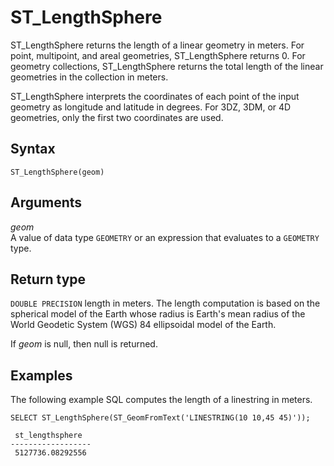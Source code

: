# ST\_LengthSphere<a name="ST_LengthSphere-function"></a>

ST\_LengthSphere returns the length of a linear geometry in meters\. For point, multipoint, and areal geometries, ST\_LengthSphere returns 0\. For geometry collections, ST\_LengthSphere returns the total length of the linear geometries in the collection in meters\. 

ST\_LengthSphere interprets the coordinates of each point of the input geometry as longitude and latitude in degrees\. For 3DZ, 3DM, or 4D geometries, only the first two coordinates are used\.

## Syntax<a name="ST_LengthSphere-function-syntax"></a>

```
ST_LengthSphere(geom)
```

## Arguments<a name="ST_LengthSphere-function-arguments"></a>

 *geom*   
A value of data type `GEOMETRY` or an expression that evaluates to a `GEOMETRY` type\. 

## Return type<a name="ST_LengthSphere-function-return"></a>

`DOUBLE PRECISION` length in meters\. The length computation is based on the spherical model of the Earth whose radius is Earth's mean radius of the World Geodetic System \(WGS\) 84 ellipsoidal model of the Earth\. 

If *geom* is null, then null is returned\. 

## Examples<a name="ST_LengthSphere-function-examples"></a>

The following example SQL computes the length of a linestring in meters\. 

```
SELECT ST_LengthSphere(ST_GeomFromText('LINESTRING(10 10,45 45)'));
```

```
 st_lengthsphere  
------------------
 5127736.08292556
```